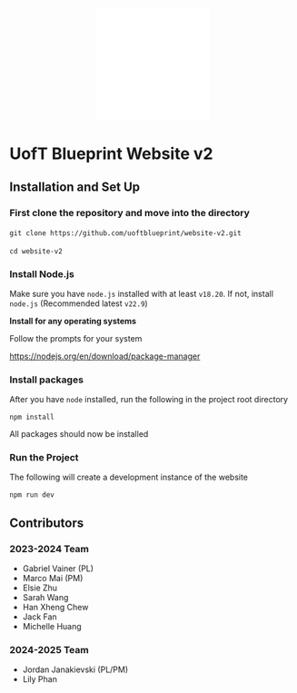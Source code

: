 <p align="center">
  <img src="./public/bp_logo_white.svg" alt="Blueprint Logo" width="200"/>
</p>

# UofT Blueprint Website v2

## Installation and Set Up

### First clone the repository and move into the directory

```
git clone https://github.com/uoftblueprint/website-v2.git

cd website-v2
```

### Install Node.js

Make sure you have `node.js` installed with at least `v18.20`. If not, install `node.js` (Recommended latest `v22.9`)

**Install for any operating systems**

Follow the prompts for your system

https://nodejs.org/en/download/package-manager

### Install packages

After you have `node` installed, run the following in the project root directory

```
npm install
```

All packages should now be installed

### Run the Project

The following will create a development instance of the website

```
npm run dev
```

## Contributors
### 2023-2024 Team
- Gabriel Vainer (PL)
- Marco Mai (PM)
- Elsie Zhu
- Sarah Wang
- Han Xheng Chew
- Jack Fan
- Michelle Huang

### 2024-2025 Team
- Jordan Janakievski (PL/PM)
- Lily Phan
